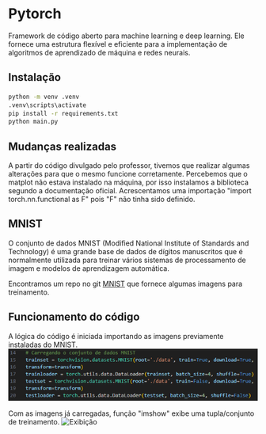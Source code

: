 # Pytorch

Framework de código aberto para machine learning e deep learning. Ele fornece uma estrutura flexível e eficiente para a implementação de algoritmos de aprendizado de máquina e redes neurais. 

## Instalação

```bash
python -m venv .venv
.venv\scripts\activate
pip install -r requirements.txt
python main.py
```

## Mudanças realizadas

A partir do código divulgado pelo professor, tivemos que realizar algumas alterações para que o mesmo
funcione corretamente. Percebemos que o matplot não estava instalado na máquina, por isso instalamos a
biblioteca segundo a documentação oficial.
Acrescentamos uma importação "import torch.nn.functional as F" pois "F" não tinha sido definido.

## MNIST
O conjunto de dados MNIST (Modified National Institute of Standards and Technology) é uma grande base de dados de dígitos manuscritos que é normalmente utilizada para treinar vários sistemas de processamento de imagem e modelos de aprendizagem automática.

Encontramos um repo no git [MNIST](https://github.com/mbornet-hl/MNIST/tree/master) que fornece algumas imagens para treinamento.

## Funcionamento do código
A lógica do código é iniciada importando as imagens previamente instaladas do MNIST.
![Carregando conjunto](/assets/carregandoConjuntos.png)

Com as imagens já carregadas, função "imshow" exibe uma tupla/conjunto de treinamento.
![Exibição](/assets/visualizando.png.png)